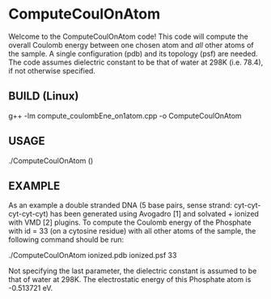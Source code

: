 ComputeCoulOnAtom
=================


Welcome to the ComputeCoulOnAtom code!
This code will compute the overall Coulomb energy between one chosen atom and *all* other atoms of the sample. 
A single configuration (pdb) and its topology (psf) are needed. 
The code assumes dielectric constant to be that of water at 298K (i.e. 78.4), if not otherwise specified.


BUILD (Linux)
-------------
g++ -lm compute_coulombEne_on1atom.cpp -o ComputeCoulOnAtom


USAGE
-----
./ComputeCoulOnAtom <pdbfile> <psffile> <atomid> (<dielectric>)


EXAMPLE
-------
As an example a double stranded DNA (5 base pairs, sense strand:
cyt-cyt-cyt-cyt-cyt) has been generated using Avogadro [1] and
solvated + ionized with VMD [2] plugins. To compute the Coulomb energy
of the Phosphate with id = 33 (on a cytosine residue) with all other
atoms of the sample, the following command should be run:

./ComputeCoulOnAtom ionized.pdb ionized.psf 33

Not specifying the last parameter, the dielectric constant is assumed
to be that of water at 298K. The electrostatic energy of this
Phosphate atom is -0.513721 eV.
